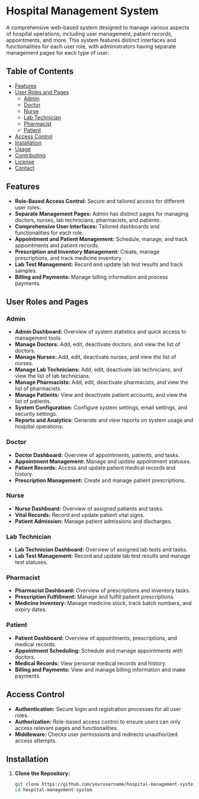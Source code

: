 # Hospital Management System

A comprehensive web-based system designed to manage various aspects of hospital operations, including user management, patient records, appointments, and more. This system features distinct interfaces and functionalities for each user role, with administrators having separate management pages for each type of user.

## Table of Contents

- [Features](#features)
- [User Roles and Pages](#user-roles-and-pages)
  - [Admin](#admin)
  - [Doctor](#doctor)
  - [Nurse](#nurse)
  - [Lab Technician](#lab-technician)
  - [Pharmacist](#pharmacist)
  - [Patient](#patient)
- [Access Control](#access-control)
- [Installation](#installation)
- [Usage](#usage)
- [Contributing](#contributing)
- [License](#license)
- [Contact](#contact)

## Features

- **Role-Based Access Control:** Secure and tailored access for different user roles.
- **Separate Management Pages:** Admin has distinct pages for managing doctors, nurses, lab technicians, pharmacists, and patients.
- **Comprehensive User Interfaces:** Tailored dashboards and functionalities for each role.
- **Appointment and Patient Management:** Schedule, manage, and track appointments and patient records.
- **Prescription and Inventory Management:** Create, manage prescriptions, and track medicine inventory.
- **Lab Test Management:** Record and update lab test results and track samples.
- **Billing and Payments:** Manage billing information and process payments.

## User Roles and Pages

### Admin

- **Admin Dashboard:** Overview of system statistics and quick access to management tools.
- **Manage Doctors:** Add, edit, deactivate doctors, and view the list of doctors.
- **Manage Nurses:** Add, edit, deactivate nurses, and view the list of nurses.
- **Manage Lab Technicians:** Add, edit, deactivate lab technicians, and view the list of lab technicians.
- **Manage Pharmacists:** Add, edit, deactivate pharmacists, and view the list of pharmacists.
- **Manage Patients:** View and deactivate patient accounts, and view the list of patients.
- **System Configuration:** Configure system settings, email settings, and security settings.
- **Reports and Analytics:** Generate and view reports on system usage and hospital operations.

### Doctor

- **Doctor Dashboard:** Overview of appointments, patients, and tasks.
- **Appointment Management:** Manage and update appointment statuses.
- **Patient Records:** Access and update patient medical records and history.
- **Prescription Management:** Create and manage patient prescriptions.

### Nurse

- **Nurse Dashboard:** Overview of assigned patients and tasks.
- **Vital Records:** Record and update patient vital signs.
- **Patient Admission:** Manage patient admissions and discharges.

### Lab Technician

- **Lab Technician Dashboard:** Overview of assigned lab tests and tasks.
- **Lab Test Management:** Record and update lab test results and manage test statuses.

### Pharmacist

- **Pharmacist Dashboard:** Overview of prescriptions and inventory tasks.
- **Prescription Fulfillment:** Manage and fulfill patient prescriptions.
- **Medicine Inventory:** Manage medicine stock, track batch numbers, and expiry dates.

### Patient

- **Patient Dashboard:** Overview of appointments, prescriptions, and medical records.
- **Appointment Scheduling:** Schedule and manage appointments with doctors.
- **Medical Records:** View personal medical records and history.
- **Billing and Payments:** View and manage billing information and make payments.

## Access Control

- **Authentication:** Secure login and registration processes for all user roles.
- **Authorization:** Role-based access control to ensure users can only access relevant pages and functionalities.
- **Middleware:** Checks user permissions and redirects unauthorized access attempts.

## Installation

1. **Clone the Repository:**
   ```bash
   git clone https://github.com/yourusername/hospital-management-system.git
   cd hospital-management-system
